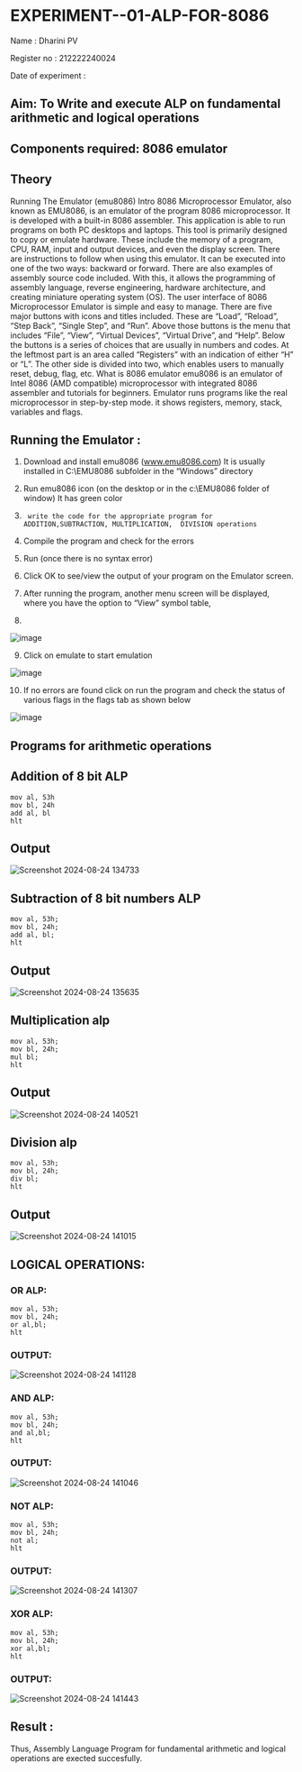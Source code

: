 # EXPERIMENT--01-ALP-FOR-8086

Name : Dharini PV

Register no : 212222240024

Date of experiment : 



## Aim: To Write and execute ALP on fundamental arithmetic and logical operations
## Components required: 8086  emulator 
## Theory 
Running The Emulator (emu8086) Intro 8086 Microprocessor Emulator, also known as EMU8086, is an emulator of the program 8086 microprocessor. It is developed with a built-in 8086 assembler. This application is able to run programs on both PC desktops and laptops. This tool is primarily designed to copy or emulate hardware. These include the memory of a program, CPU, RAM, input and output devices, and even the display screen. There are instructions to follow when using this emulator. It can be executed into one of the two ways: backward or forward. There are also examples of assembly source code included. With this, it allows the programming of assembly language, reverse engineering, hardware architecture, and creating miniature operating system (OS). The user interface of 8086 Microprocessor Emulator is simple and easy to manage. There are five major buttons with icons and titles included. These are “Load”, “Reload”, “Step Back”, “Single Step”, and “Run”. Above those buttons is the menu that includes “File”, “View”, “Virtual Devices”, “Virtual Drive”, and “Help”. Below the buttons is a series of choices that are usually in numbers and codes. At the leftmost part is an area called “Registers” with an indication of either “H” or “L”. The other side is divided into two, which enables users to manually reset, debug, flag, etc. What is 8086 emulator emu8086 is an emulator of Intel 8086 (AMD compatible) microprocessor with integrated 8086 assembler and tutorials for beginners. Emulator runs programs like the real microprocessor in step-by-step mode. it shows registers, memory, stack, variables and flags.


 ## Running the Emulator :
1.	Download and install emu8086 (www.emu8086.com) It is usually installed in C:\EMU8086 subfolder in the “Windows” directory
2.	  Run  emu8086 icon (on the desktop or in the c:\EMU8086 folder of window) It has green color 
 
 
3.		write the code for the appropriate program for ADDITION,SUBTRACTION, MULTIPLICATION,  DIVISION operations 

4.	 Compile the program and check for the errors 
5.	Run (once there is no syntax error) 

6.	Click OK to see/view the output of your program on the Emulator screen. 


7.	After running the program, another menu screen will be displayed, where you have the option to “View” symbol table,
8.	 


![image](https://user-images.githubusercontent.com/36288975/189273263-d65baae9-4b8f-4723-afb3-c0ffa4052b04.png)











9.	Click on emulate to start emulation 








![image](https://user-images.githubusercontent.com/36288975/189273273-9bb36ec1-e2e8-4892-8d35-37707332bfdc.png)








10.	If no errors are found click on run the program and check the status of various flags in the flags tab as shown below 






![image](https://user-images.githubusercontent.com/36288975/189273277-113a2a33-4a40-4ff8-95a5-ecd3a1f504fe.png)







## Programs for arithmetic  operations

## Addition  of 8 bit ALP 
```
mov al, 53h    
mov bl, 24h    
add al, bl     
hlt

```
## Output  

![Screenshot 2024-08-24 134733](https://github.com/user-attachments/assets/dc1afa78-2b01-402d-bdba-ea8b22e04818)

## Subtraction   of 8 bit numbers  ALP 
```
mov al, 53h;    
mov bl, 24h;    
add al, bl;    
hlt
```
## Output 

![Screenshot 2024-08-24 135635](https://github.com/user-attachments/assets/43d02f97-daad-4a2d-ac3e-0225006afe26)

## Multiplication alp 
```
mov al, 53h;    
mov bl, 24h;    
mul bl;     
hlt
```
## Output  

![Screenshot 2024-08-24 140521](https://github.com/user-attachments/assets/73c292d9-5631-41d8-812a-3555a3768c44)

## Division alp 
```
mov al, 53h;    
mov bl, 24h;    
div bl;     
hlt
```
## Output  

![Screenshot 2024-08-24 141015](https://github.com/user-attachments/assets/ef88fe8a-2785-48c7-be93-81f0ae5721d5)

## LOGICAL OPERATIONS:
### OR ALP:
```
mov al, 53h;    
mov bl, 24h;    
or al,bl;     
hlt
```
### OUTPUT:

![Screenshot 2024-08-24 141128](https://github.com/user-attachments/assets/eb9ff744-d02b-4fce-a307-03b249590293)

### AND ALP:
```
mov al, 53h;    
mov bl, 24h;    
and al,bl;     
hlt
```
### OUTPUT:
![Screenshot 2024-08-24 141046](https://github.com/user-attachments/assets/d3f95e0c-04de-4bc3-a303-24e0d6e13843)

### NOT ALP:
```
mov al, 53h;    
mov bl, 24h;    
not al;     
hlt
```
### OUTPUT:
![Screenshot 2024-08-24 141307](https://github.com/user-attachments/assets/80dde3b7-0074-4476-a7a9-d352e82d1223)

### XOR ALP:
```
mov al, 53h;    
mov bl, 24h;    
xor al,bl;     
hlt
```
### OUTPUT:

![Screenshot 2024-08-24 141443](https://github.com/user-attachments/assets/69f8b0d9-cbc9-49de-b81f-0ad746019921)

## Result :

Thus, Assembly Language Program for fundamental arithmetic and logical operations are exected succesfully.









